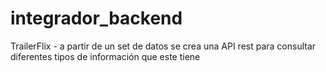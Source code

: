 # integrador_backend
TrailerFlix - a partir de un set de datos se crea una API rest para consultar diferentes tipos de información que este tiene
